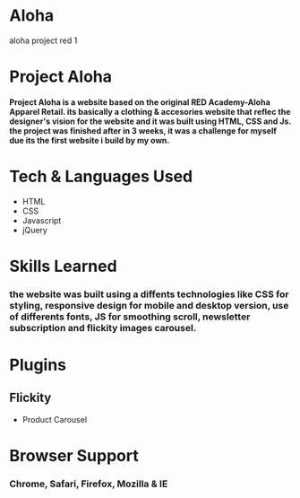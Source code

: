 # Aloha
aloha project red 1
# Project Aloha

#### Project Aloha is a website based on the original RED Academy-Aloha Apparel Retail. its basically a clothing & accesories website that reflec the designer's vision for the website and it was built using HTML, CSS and Js. the project was finished after in 3 weeks, it was a challenge for myself due its the first website i build by my own.

# Tech & Languages Used
* HTML
* CSS
* Javascript
* jQuery

# Skills Learned
### the website was built using a diffents technologies like CSS for styling, responsive design for mobile and desktop version, use of differents fonts, JS for smoothing scroll, newsletter subscription and flickity images carousel.



# Plugins
## Flickity
* Product Carousel

# Browser Support
### Chrome, Safari, Firefox, Mozilla & IE
